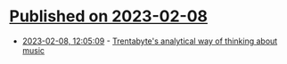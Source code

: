 # [Published on 2023-02-08](index.md)

* [2023-02-08, 12:05:09](https://news.ycombinator.com/item?id=34706973) - [Trentabyte's analytical way of thinking about music](https://www.gasnewsletter.com/p/49-trentabyte)
